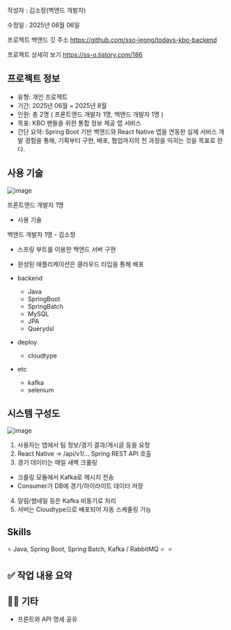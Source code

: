 작성자 : 김소정(백앤드 개발자)

수정일 : 2025년 06월 06일

프로젝트 백앤드 깃 주소
https://github.com/sso-jeong/todays-kbo-backend

프로젝트 상세히 보기
https://ss-o.tistory.com/186

## 프로젝트 정보

- 유형: 개인 프로젝트
- 기간: 2025년 06월 ~ 2025년 8월
- 인원: 총 2명 ( 프론트앤드 개발자 1명, 백앤드 개발자 1명 )
- 목표: KBO 팬들을 위한 통합 정보 제공 앱 서비스
- 간단 요약: Spring Boot 기반 백엔드와 React Native 앱을 연동한 실제 서비스 개발 경험을 통해, 기획부터 구현, 배포, 협업까지의 전 과정을 익히는 것을 목표로 한다.

## 사용 기술
![image](https://github.com/user-attachments/assets/2309ee87-f487-457f-8508-840599e155b3)

프론트엔드 개발자 1명
- 사용 기술

백엔드 개발자 1명 - 김소정
- 스프링 부트를 이용한 백엔드 서버 구현
- 완성된 애플리케이션은 클라우드 타입을 통해 배포
- backend
  - Java
  - SpringBoot
  - SpringBatch
  - MySQL
  - JPA
  - Querydsl
 
- deploy
  - cloudtype
 
- etc
  - kafka
  - selenium

## 시스템 구성도
![image](https://github.com/user-attachments/assets/50ff2c67-b0b3-43cd-a7ba-27205c68d6e4)
1. 사용자는 앱에서 팀 정보/경기 결과/게시글 등을 요청
2. React Native -> /api/v1/... Spring REST API 호출
3. 경기 데이터는 매일 새벽 크롤링
- 크롤링 모듈에서 Kafka로 메시지 전송
- Consumer가 DB에 경기/하이라이트 데이터 저장
4. 알림/썸네일 등은 Kafka 비동기로 처리
5. 서버는 Cloudtype으로 배포되어 자동 스케줄링 가능

## Skills
⭐ Java, Spring Boot, Spring Batch, Kafka / RabbitMQ
⭐ 
⭐

## ✅ 작업 내용 요약

## 🙋‍♀️ 기타
- 프론트와 API 명세 공유
